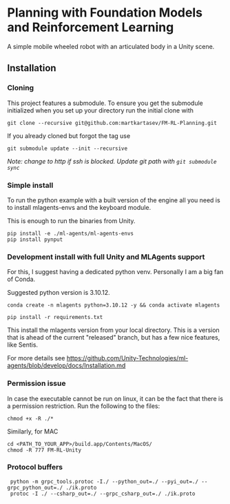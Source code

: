 # Planning with Foundation Models and Reinforcement Learning

A simple mobile wheeled robot with an articulated body in a Unity scene.

## Installation

### Cloning
This project features a submodule. To ensure you get the submodule initialized when you set up your directory run the initial clone with

```
git clone --recursive git@github.com:martkartasev/FM-RL-Planning.git
```

If you already cloned but forgot the tag use

```
git submodule update --init --recursive
```
*Note: change to http if ssh is blocked. Update git path with `git submodule sync`*


### Simple install
To run the python example with a built version of the engine all you need is to install mlagents-envs and the keyboard module.

This is enough to run the binaries from Unity.

```
pip install -e ./ml-agents/ml-agents-envs
pip install pynput
```

### Development install with full Unity and MLAgents support

For this, I suggest having a dedicated python venv. Personally I am a big fan of Conda.

Suggested python version is 3.10.12.

```
conda create -n mlagents python=3.10.12 -y && conda activate mlagents

pip install -r requirements.txt
```

This install the mlagents version from your local directory. This is a version that is ahead of the current "released" branch, but has a few nice features, like Sentis.

For more details see https://github.com/Unity-Technologies/ml-agents/blob/develop/docs/Installation.md

### Permission issue
In case the executable cannot be run on linux, it can be the fact that there is a permission restriction. Run the following to the files:
```
chmod +x -R ./*
```

Similarly, for MAC

```
cd <PATH_TO_YOUR_APP>/build.app/Contents/MacOS/
chmod -R 777 FM-RL-Unity
```

### Protocol buffers

```
 python -m grpc_tools.protoc -I./ --python_out=./ --pyi_out=./ --grpc_python_out=./ ./ik.proto
 protoc -I ./ --csharp_out=./ --grpc_csharp_out=./ ./ik.proto
```
